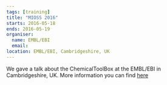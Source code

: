 ```yaml
---
tags: [training]
title: "MIOSS 2016"
starts: 2016-05-18
ends: 2016-05-19
organiser:
  name: EMBL/EBI
  email: 
location: EMBL/EBI, Cambridgeshire, UK 
---
```


We gave a talk about the ChemicalToolBox at the EMBL/EBI in Cambridgeshire, UK. More information you can find [here](http://www.openphactsfoundation.org/mioss-2016/)
